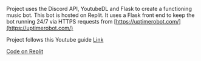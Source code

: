 Project uses the Discord API, YoutubeDL and Flask to create a functioning music bot. This bot is hosted on Replit. It uses a Flask front end to keep the bot running 24/7 via HTTPS requests from [https://uptimerobot.com/](https://uptimerobot.com/)

Project follows this Youtube guide [Link](https://www.youtube.com/watch?v=jHZlvRr9KxM&t=310s)

[Code on Replit](https://replit.com/@pokerawesome/joymusicbot#main.py)